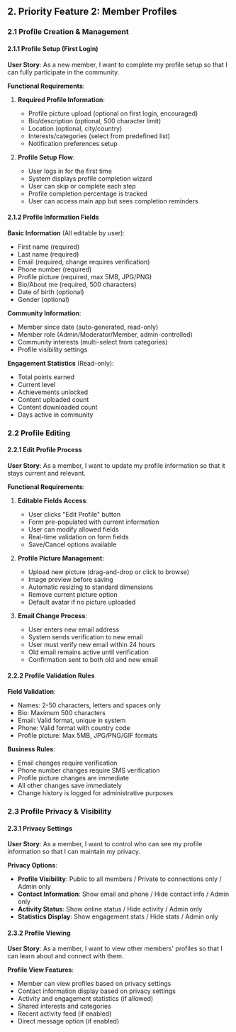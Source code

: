 ## **2. Priority Feature 2: Member Profiles**

### **2.1 Profile Creation & Management**

#### **2.1.1 Profile Setup (First Login)**
**User Story**: As a new member, I want to complete my profile setup so that I can fully participate in the community.

**Functional Requirements**:

1. **Required Profile Information**:
   - Profile picture upload (optional on first login, encouraged)
   - Bio/description (optional, 500 character limit)
   - Location (optional, city/country)
   - Interests/categories (select from predefined list)
   - Notification preferences setup

2. **Profile Setup Flow**:
   - User logs in for the first time
   - System displays profile completion wizard
   - User can skip or complete each step
   - Profile completion percentage is tracked
   - User can access main app but sees completion reminders

#### **2.1.2 Profile Information Fields**

**Basic Information** (All editable by user):
- First name (required)
- Last name (required)
- Email (required, change requires verification)
- Phone number (required)
- Profile picture (required, max 5MB, JPG/PNG)
- Bio/About me (required, 500 characters)
- Date of birth (optional)
- Gender (optional)

**Community Information**:
- Member since date (auto-generated, read-only)
- Member role (Admin/Moderator/Member, admin-controlled)
- Community interests (multi-select from categories)
- Profile visibility settings

**Engagement Statistics** (Read-only):
- Total points earned
- Current level
- Achievements unlocked
- Content uploaded count
- Content downloaded count
- Days active in community

### **2.2 Profile Editing**

#### **2.2.1 Edit Profile Process**
**User Story**: As a member, I want to update my profile information so that it stays current and relevant.

**Functional Requirements**:

1. **Editable Fields Access**:
   - User clicks "Edit Profile" button
   - Form pre-populated with current information
   - User can modify allowed fields
   - Real-time validation on form fields
   - Save/Cancel options available

2. **Profile Picture Management**:
   - Upload new picture (drag-and-drop or click to browse)
   - Image preview before saving
   - Automatic resizing to standard dimensions
   - Remove current picture option
   - Default avatar if no picture uploaded

3. **Email Change Process**:
   - User enters new email address
   - System sends verification to new email
   - User must verify new email within 24 hours
   - Old email remains active until verification
   - Confirmation sent to both old and new email

#### **2.2.2 Profile Validation Rules**

**Field Validation**:
- Names: 2-50 characters, letters and spaces only
- Bio: Maximum 500 characters
- Email: Valid format, unique in system
- Phone: Valid format with country code
- Profile picture: Max 5MB, JPG/PNG/GIF formats

**Business Rules**:
- Email changes require verification
- Phone number changes require SMS verification
- Profile picture changes are immediate
- All other changes save immediately
- Change history is logged for administrative purposes

### **2.3 Profile Privacy & Visibility**

#### **2.3.1 Privacy Settings**
**User Story**: As a member, I want to control who can see my profile information so that I can maintain my privacy.

**Privacy Options**:
- **Profile Visibility**: Public to all members / Private to connections only / Admin only
- **Contact Information**: Show email and phone / Hide contact info / Admin only
- **Activity Status**: Show online status / Hide activity / Admin only
- **Statistics Display**: Show engagement stats / Hide stats / Admin only

#### **2.3.2 Profile Viewing**
**User Story**: As a member, I want to view other members' profiles so that I can learn about and connect with them.

**Profile View Features**:
- Member can view profiles based on privacy settings
- Contact information display based on privacy settings
- Activity and engagement statistics (if allowed)
- Shared interests and categories
- Recent activity feed (if enabled)
- Direct message option (if enabled)
